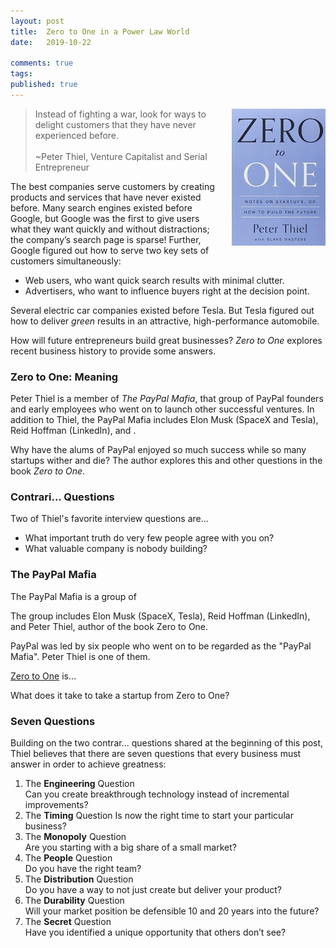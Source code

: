 ```yaml
---
layout: post
title:  Zero to One in a Power Law World
date:   2019-10-22

comments: true
tags: 
published: true
---
```

<img style="margin-left:20px" src="/images/zero_to_one_peter_thiel.jpg" width="150" align="right" alt="Zero to One by Peter Thiel" title="Zero to One by Peter Thiel" />

>Instead of fighting a war, look for ways to delight customers that they have never experienced before. 
>&nbsp;<br/>
>&nbsp;<br/>
>~Peter Thiel, Venture Capitalist and Serial Entrepreneur

The best companies serve customers by creating products and services that have never existed before. Many search engines existed before Google, but Google was the first to give users what they want quickly and without distractions; the company’s search page is sparse! Further, Google figured out how to serve two key sets of customers simultaneously:
* Web users, who want quick search results with minimal clutter.
* Advertisers, who want to influence buyers right at the decision point.

Several electric car companies existed before Tesla. But Tesla figured out how to deliver _green_ results in an attractive, high-performance automobile.

How will future entrepreneurs build great businesses? _Zero to One_ explores recent business history to provide some answers.

<!--more-->

### Zero to One: Meaning


Peter Thiel is a member of _The PayPal Mafia_, that group of PayPal founders and early employees who went on to launch other successful ventures. In addition to Thiel, the PayPal Mafia includes Elon Musk (SpaceX and Tesla), Reid Hoffman (LinkedIn), and .

Why have the alums of PayPal enjoyed so much success while so many startups wither and die? The author explores this and other questions in the book _Zero to One_.

<!--more-->

### Contrari... Questions
Two of Thiel's favorite interview questions are...

* What important truth do very few people agree with you on?
* What valuable company is nobody building?




### The PayPal Mafia

The PayPal Mafia is a group of

The group includes Elon Musk (SpaceX, Tesla), Reid Hoffman (LinkedIn), and Peter Thiel, author of the book Zero to One.

PayPal was led by six people who went on to be regarded as the "PayPal Mafia". Peter Thiel is one of them.

[Zero to One]() is...

What does it take to take a startup from Zero to One?


### Seven Questions 

Building on the two contrar... questions shared at the beginning of this post, Thiel believes that there are seven questions that every business must answer in order to achieve greatness:

1. The <b>Engineering</b> Question<br/>
Can you create breakthrough technology instead of incremental improvements? 
2. The <b>Timing</b> Question 
Is now the right time to start your particular business? 
3. The <b>Monopoly</b> Question<br/>
Are you starting with a big share of a small market? 
4. The <b>People</b> Question<br/>
Do you have the right team? 
5. The <b>Distribution</b> Question<br/>
Do you have a way to not just create but deliver your product? 
6. The <b>Durability</b> Question<br/>
Will your market position be defensible 10 and 20 years into the future? 
7. The <b>Secret</b> Question<br/>
Have you identified a unique opportunity that others don’t see?

<!--more--> 
